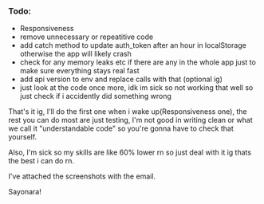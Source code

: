 ### Todo:
* Responsiveness
* remove unnecessary or repeatitive code
* add catch method to update auth_token after an hour in localStorage otherwise the app will likely crash
* check for any memory leaks etc if there are any in the whole app just to make sure everything stays real fast
* add api version to env and replace calls with that (optional ig)
* just look at the code once more, idk im sick so not working that well so just check if i accidently did something wrong

That's it ig, I'll do the first one when i wake up(Responsiveness one), the rest you can do most are just testing, I'm not good in writing clean or what we call it "understandable code" so you're gonna have to check that yourself. 

Also, I'm sick so my skills are like 60% lower rn so just deal with it ig thats the best i can do rn.

I've attached the screenshots with the email.

Sayonara! 